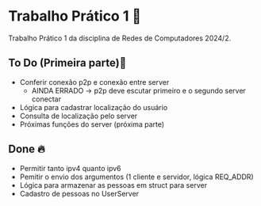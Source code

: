 
  # Trabalho Prático 1 📝  
  Trabalho Prático 1 da disciplina de Redes de Computadores 2024/2.
  
  ## To Do (Primeira parte)🚀
  - Conferir conexão p2p e conexão entre server
    - AINDA ERRADO -> p2p deve escutar primeiro e o segundo server conectar
  - Lógica para cadastrar localização do usuário
  - Consulta de localização pelo server
  - Próximas funções do server (próxima parte)

  ## Done 🔥 
  - Permitir tanto ipv4 quanto ipv6 
  - Pemitir o envio dos argumentos (1 cliente e servidor, lógica REQ_ADDR)
  - Lógica para armazenar as pessoas em struct para server
  - Cadastro de pessoas no UserServer